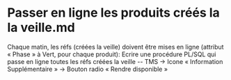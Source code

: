 # Passer en ligne les produits créés la la veille.md

Chaque matin, les réfs (créées la veille) doivent être mises en ligne (attribut « Phase » à Vert, pour chaque produit):
Ecrire une procédure PL/SQL qui passe en ligne toutes les réfs créées la veille
-- TMS -> Icone « Information Supplémentaire » -> Bouton radio « Rendre disponible »
